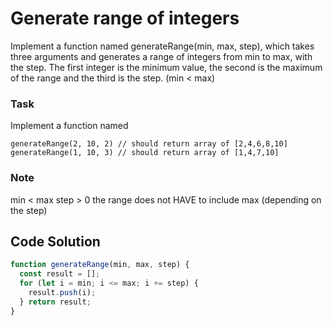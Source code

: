 # Generate range of integers

Implement a function named generateRange(min, max, step), which takes three arguments and generates a range of integers from min to max, with the step. The first integer is the minimum value, the second is the maximum of the range and the third is the step. (min < max)

### Task
Implement a function named
```
generateRange(2, 10, 2) // should return array of [2,4,6,8,10]
generateRange(1, 10, 3) // should return array of [1,4,7,10]
```
### Note
min < max
step > 0
the range does not HAVE to include max (depending on the step)

## Code Solution

```js
function generateRange(min, max, step) {
  const result = [];
  for (let i = min; i <= max; i += step) {
    result.push(i);
  } return result;
}

```